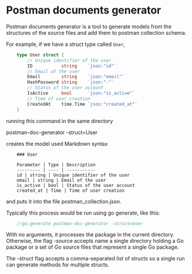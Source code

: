 # Postman documents generator

Postman documents generator is a tool to generate models from the structures of the source files and add them to postman collection schema.

For example, if we have a struct type called `User`,

```go
    type User struct {
        // Unique identifier of the user
        ID           string    `json:"id"`
        // Email of the user
        Email        string    `json:"email"`
        HashPassword string    `json:"-"`
        // Status of the user account
        IsActive     bool      `json:"is_active"`
        // Time of user creation
        CreatedAt    time.Time `json:"created_at"`
    }
```

running this command in the same directory

postman-doc-generator -struct=User

creates the model used Markdown syntax

```text
    ### User

    Parameter | Type | Description
    --------- | ---- | -----------
    id | string | Unique identifier of the user
    email | string | Email of the user
    is_active | bool | Status of the user account
    created_at | Time | Time of user creation
```

and puts it into the file postman_collection.json.

Typically this process would be run using go generate, like this:

```go
    //go:generate postman-doc-generator -struct=User
```

With no arguments, it processes the package in the current directory. Otherwise, the flag -source accepts name a single directory holding a Go package or a set of Go source files that represent a single Go package.

The -struct flag accepts a comma-separated list of structs so a single run can generate methods for multiple structs.
